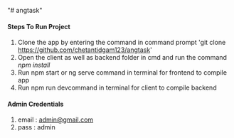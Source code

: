 "# angtask" 
#### Steps To Run Project
1) Clone the app by entering the command in command prompt 'git clone https://github.com/chetantidgam123/angtask'
2) Open the client as well as backend folder in cmd and run the command *npm install*
3) Run npm start or ng serve command in terminal for frontend to compile app
4) Run npm run devcommand in terminal for client to compile backend

#### Admin Credentials
1) email : admin@gmail.com
2) pass : admin

